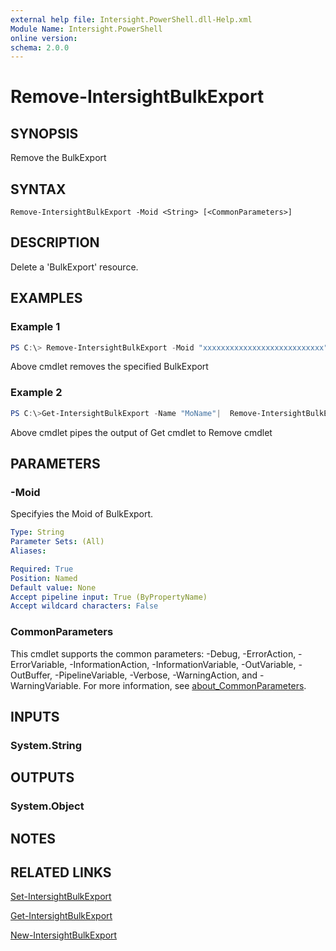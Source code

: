 ```yaml
---
external help file: Intersight.PowerShell.dll-Help.xml
Module Name: Intersight.PowerShell
online version:
schema: 2.0.0
---
```


# Remove-IntersightBulkExport

## SYNOPSIS
Remove the BulkExport

## SYNTAX

```
Remove-IntersightBulkExport -Moid <String> [<CommonParameters>]
```

## DESCRIPTION
Delete a &apos;BulkExport&apos; resource.

## EXAMPLES

### Example 1
```powershell
PS C:\> Remove-IntersightBulkExport -Moid "xxxxxxxxxxxxxxxxxxxxxxxxxxx"
```
Above cmdlet removes the specified BulkExport 

### Example 2
```powershell
PS C:\>Get-IntersightBulkExport -Name "MoName"|  Remove-IntersightBulkExport
```
Above cmdlet pipes the output of Get cmdlet to Remove cmdlet

## PARAMETERS

### -Moid
Specifyies the Moid of BulkExport.

```yaml
Type: String
Parameter Sets: (All)
Aliases:

Required: True
Position: Named
Default value: None
Accept pipeline input: True (ByPropertyName)
Accept wildcard characters: False
```

### CommonParameters
This cmdlet supports the common parameters: -Debug, -ErrorAction, -ErrorVariable, -InformationAction, -InformationVariable, -OutVariable, -OutBuffer, -PipelineVariable, -Verbose, -WarningAction, and -WarningVariable. For more information, see [about_CommonParameters](http://go.microsoft.com/fwlink/?LinkID=113216).

## INPUTS

### System.String

## OUTPUTS

### System.Object
## NOTES

## RELATED LINKS

[Set-IntersightBulkExport](./Set-IntersightBulkExport.md)

[Get-IntersightBulkExport](./Get-IntersightBulkExport.md)

[New-IntersightBulkExport](./New-IntersightBulkExport.md)

